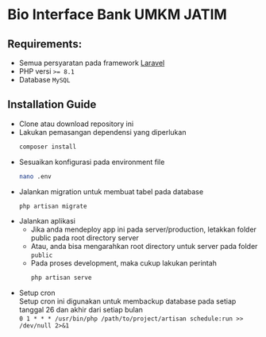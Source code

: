 # Bio Interface Bank UMKM JATIM

## Requirements:
- Semua persyaratan pada framework [Laravel](https://laravel.com/docs/9.x/deployment#server-requirements)
- PHP versi ``>= 8.1``
- Database ``MySQL``

## Installation Guide
- Clone atau download repository ini
- Lakukan pemasangan dependensi yang diperlukan
    ```bash
    composer install
    ```
- Sesuaikan konfigurasi pada environment file
    ```bash
    nano .env
    ```
- Jalankan migration untuk membuat tabel pada database
    ```bash
    php artisan migrate
    ```
- Jalankan aplikasi
    - Jika anda mendeploy app ini pada server/production, letakkan folder public pada root directory server
    - Atau, anda bisa mengarahkan root directory untuk server pada folder ``public``
    - Pada proses development, maka cukup lakukan perintah
        ```bash
        php artisan serve
        ```
- Setup cron\
    Setup cron ini digunakan untuk membackup database pada setiap tanggal 26 dan akhir dari setiap bulan\
        ``
        0 1 * * * /usr/bin/php /path/to/project/artisan schedule:run >> /dev/null 2>&1
        ``
